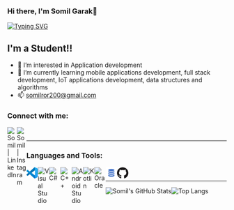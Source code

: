 ### Hi there, I'm Somil Garak👋
[![Typing SVG](https://readme-typing-svg.herokuapp.com?color=%2336BCF7&lines=Welcome+to+my+Github+profile)](https://git.io/typing-svg)

## I'm a Student!!

- 👀 I’m interested in Application development <br>
- 🌱 I’m currently learning mobile applications development, full stack development, IoT applications development, data structures and algorithms
- 📫 somilror200@gmail.com

### Connect with me:

[<img align="left" alt="Somil | LinkedIn" width="22px" src="https://cdn.jsdelivr.net/npm/simple-icons@v3/icons/linkedin.svg" />][linkedin]
[<img align="left" alt="Somil | Instagram" width="22px" src="https://cdn.jsdelivr.net/npm/simple-icons@v3/icons/instagram.svg" />][instagram]

<br />

---

### Languages and Tools:

[<img align="left" alt="Visual Studio Code" width="26px" src="https://raw.githubusercontent.com/github/explore/80688e429a7d4ef2fca1e82350fe8e3517d3494d/topics/visual-studio-code/visual-studio-code.png" />][visualstudiocode]
[<img align="left" alt="Visual Studio" width="26px" src="https://th.bing.com/th/id/R.9c5cb48b1e03b04f34265f287cb50f5f?rik=jv05cJu6SmsP9A&riu=http%3a%2f%2ficon-library.com%2fimages%2fvisual-studio-icon-png%2fvisual-studio-icon-png-25.jpg&ehk=bJ%2fv4i%2f%2bFAcUg%2bqxD3OcLcY9LWYYTGjWvnoMeB5ZO2I%3d&risl=&pid=ImgRaw&r=0" />][visualstudio]
[<img align="left" alt="C#" width="26px" src="https://seeklogo.com/images/C/c-sharp-c-logo-02F17714BA-seeklogo.com.png" />][c#]
[<img align="left" alt="C++" width="26px" src="https://sdtimes.com/wp-content/uploads/2018/03/cpppp.png" />][c++]
[<img align="left" alt="Android Studio" width="26px" src="https://uxwing.com/wp-content/themes/uxwing/download/10-brands-and-social-media/android-studio.png" />][androidstudio]
[<img align="left" alt="Kotlin" width="26px" src="https://logos-download.com/wp-content/uploads/2016/10/Kotlin_logo-700x700.png" />][kotlin]
[<img align="left" alt="Oracle" width="26px" src="https://th.bing.com/th/id/R.485cb170dc09a685bcfcd7d85e7e0ff8?rik=xE0D75B0NsaWlQ&riu=http%3a%2f%2fgetdrawings.com%2ffree-icon%2foracle-icon-75.png&ehk=0qIegQG5M1TzFCBmELVaKtyerqYzJ4bxQAjpsw8oH%2fc%3d&risl=&pid=ImgRaw&r=0" />][oracle]
[<img align="left" alt="SQL" width="26px" src="https://raw.githubusercontent.com/github/explore/80688e429a7d4ef2fca1e82350fe8e3517d3494d/topics/sql/sql.png" />][sql]
<!-- [<img align="left" alt="HTML5" width="26px" src="https://raw.githubusercontent.com/github/explore/80688e429a7d4ef2fca1e82350fe8e3517d3494d/topics/html/html.png" />][html5] -->
<!-- [<img align="left" alt="CSS3" width="26px" src="https://raw.githubusercontent.com/github/explore/80688e429a7d4ef2fca1e82350fe8e3517d3494d/topics/css/css.png" />][css3] -->
[<img align="left" alt="GitHub" width="26px" src="https://raw.githubusercontent.com/github/explore/78df643247d429f6cc873026c0622819ad797942/topics/github/github.png" />][github]

<br />

---
<!-- 
<details>
  <summary>:zap: GitHub Stats</summary>

  <img align="left" alt="Somil's GitHub Stats" src="https://github-readme-stats.vercel.app/api?username=somilror200&show_icons=true&hide_border=true" />

</details> -->
<img align="left" alt="Somil's GitHub Stats" src="https://github-readme-stats.vercel.app/api?username=somilror200&show_icons=true&hide_border=true" />

![Top Langs](https://github-readme-stats.vercel.app/api/top-langs/?username=somilror200&theme=tokyonight)


[instagram]: https://instagram.com/somilror
[linkedin]: https://linkedin.com/in/somil-garak-200
[visualstudiocode]: https://code.visualstudio.com/
[visualstudio]: https://visualstudio.microsoft.com/
[c#]: https://en.wikipedia.org/wiki/C_Sharp_(programming_language)
[c++]: https://cplusplus.com/
[androidstudio]: https://developer.android.com/
[kotlin]: https://kotlinlang.org/
[oracle]: https://www.oracle.com/in/index.html
[sql]: https://en.wikipedia.org/wiki/SQL
[html5]: https://html.com/
[css3]: https://www.w3.org/Style/CSS/Overview.en.html
[github]: https://github.com/somilror200/
